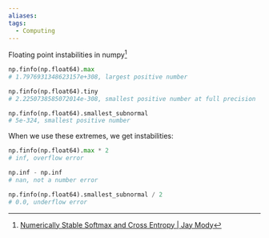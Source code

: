 ```yaml
---
aliases: 
tags:
  - Computing
---
```

Floating point instabilities in numpy[^1]

```python
np.finfo(np.float64).max
# 1.7976931348623157e+308, largest positive number

np.finfo(np.float64).tiny
# 2.2250738585072014e-308, smallest positive number at full precision

np.finfo(np.float64).smallest_subnormal
# 5e-324, smallest positive number

```

When we use these extremes, we get instabilities:

```python
np.finfo(np.float64).max * 2
# inf, overflow error

np.inf - np.inf
# nan, not a number error

np.finfo(np.float64).smallest_subnormal / 2
# 0.0, underflow error
```

[^1]: [Numerically Stable Softmax and Cross Entropy | Jay Mody](https://jaykmody.com/blog/stable-softmax/)